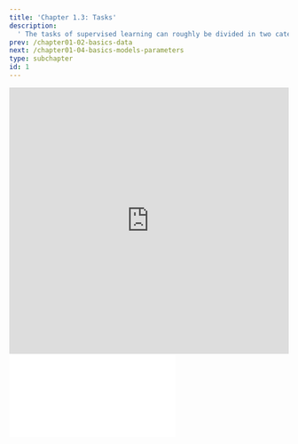 ```yaml
---
title: 'Chapter 1.3: Tasks'
description:
  ' The tasks of supervised learning can roughly be divided in two categories: regression (for continuous outcome) and classification (for categorical outcome). We will present some examples.'
prev: /chapter01-02-basics-data
next: /chapter01-04-basics-models-parameters
type: subchapter
id: 1
---
```



<exercise id="1" title="Video Lecture">
<iframe width="100%" height="480" src="https://www.youtube.com/embed/BmSvhDCdJro" frameborder="0" allow="accelerometer; autoplay; encrypted-media; gyroscope; picture-in-picture" allowfullscreen></iframe>
</exercise>


<exercise id="2" title="Slides">
<object data="pdfs/1/slides-basics-task.pdf
" type="application/pdf" style="width:100%;height:480px">
    <embed src="pdfs/1/slides-basics-task.pdf
" type="application/pdf" />
</object>
</exercise>

